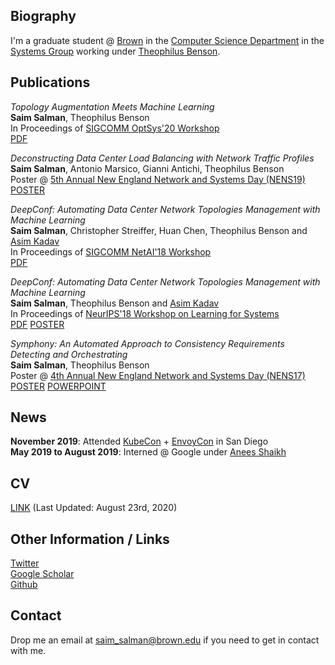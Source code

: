 ## Biography

I'm a graduate student @ [Brown](https://www.brown.edu/) in the [Computer Science Department](http://cs.brown.edu/) in the [Systems Group](https://systems.cs.brown.edu/) working under [Theophilus Benson](http://cs.brown.edu/~tab/).

## Publications

*Topology Augmentation Meets Machine Learning*  
**Saim Salman**, Theophilus Benson  
In Proceedings of [SIGCOMM OptSys'20 Workshop](https://conferences.sigcomm.org/sigcomm/2020/workshop-optsys.html)  
[PDF](/publications/OptSys20.pdf)

*Deconstructing Data Center Load Balancing with Network Traffic Profiles*  
**Saim Salman**, Antonio Marsico, Gianni Antichi, Theophilus Benson  
Poster @ [5th Annual New England Network and Systems Day (NENS19)](https://systems.cs.brown.edu/nens/2019/)
[POSTER](/posters/NENS19.pdf)

*DeepConf: Automating Data Center Network Topologies Management with Machine Learning*  
**Saim Salman**, Christopher Streiffer, Huan Chen, Theophilus Benson and [Asim Kadav](http://www.nec-labs.com/asim-kadav)  
In Proceedings of [SIGCOMM NetAI'18 Workshop](https://conferences.sigcomm.org/sigcomm/2018/workshop-netaim.html)  
[PDF](/publications/NetAI18.pdf)  

*DeepConf: Automating Data Center Network Topologies Management with Machine Learning*  
**Saim Salman**, Theophilus Benson and [Asim Kadav](http://www.nec-labs.com/asim-kadav)  
In Proceedings of [NeurIPS'18 Workshop on Learning for Systems](http://mlforsystems.org/neurips2018/)  
[PDF](/publications/MLSYS18.pdf) [POSTER](/posters/MLSYS18.pdf)

*Symphony: An Automated Approach to Consistency Requirements Detecting and Orchestrating*  
**Saim Salman**, Theophilus Benson  
Poster @ [4th Annual New England Network and Systems Day (NENS17)](https://systems.cs.brown.edu/nens/2017/)
[POSTER](/posters/NENS17.pdf) [POWERPOINT](/posters/NENS17.pptx)

## News

**November 2019**: Attended [KubeCon](https://events19.linuxfoundation.org/events/kubecon-cloudnativecon-north-america-2019/) + [EnvoyCon](https://events19.linuxfoundation.org/events/envoycon-2019/) in San Diego  
**May 2019 to August 2019**: Interned @ Google under [Anees Shaikh](https://www.linkedin.com/in/shaikh-anees)  

## CV

[LINK](/cv/cv.pdf) (Last Updated: August 23rd, 2020)

## Other Information / Links

[Twitter](https://twitter.com/SaimSalman10)  
[Google Scholar](https://scholar.google.com/citations?user=8UzDkTYAAAAJ&hl=en)  
[Github](https://github.com/saimsalman36)

## Contact

Drop me an email at saim_salman@brown.edu if you need to get in contact with me.
